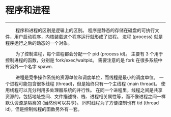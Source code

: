 # 程序和进程
***

&emsp;&emsp;
程序和进程的区别是逻辑上的区别。
程序是静态的存储在磁盘的可执行文件，用户启动程序，内核装载这个程序运行就形成了进程。
进程 (process) 就是程序运行之后的动态的一个对象。

&emsp;&emsp;
为了控制进程，每个进程都会分配一个 pid (process id)。
主要有 3 个用于控制进程的函数，分别是 fork/exec/waitpid。
需要注意的是 fork 在很多系统中有另外一个名字 spawn.

&emsp;&emsp;
进程是竞争操作系统的资源单位和调度单位，而线程是最小的调度单位。
一个进程可能包含很多线程 (thread)，但是始终只有一个主线程 (main thread)。
使用线程可以充分利用多处理器系统的并行性。
在同一个进程里，线程之间是共享资源的，包括地址空间、文件描述符、栈、进程相关属性等，而不像进程之间一样默认资源是隔离的 (当然也可以共享)。
同时线程为了方便控制也有 tid (thread id)，但是控制线程的函数另外有一套。
